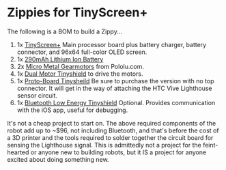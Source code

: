 # Zippies for TinyScreen+

The following is a BOM to build a Zippy...

1. 1x [TinyScreen+](https://tinycircuits.com/collections/processors/products/tinyscreenplus) Main processor board plus battery charger, battery connector, and 96x64 full-color OLED screen.
2. 1x [290mAh Lithium Ion Battery](https://tinycircuits.com/products/lithium-ion-polymer-battery-3-7v-290mah)
3. 2x [Micro Metal Gearmotors](https://www.pololu.com/product/2363) from Pololu.com.
4. 1x [Dual Motor Tinyshield](https://tinycircuits.com/products/dual-motor-tinyshield) to drive the motors.
5. 1x [Proto-Board Tinysheild](https://tinycircuits.com/collections/proto-boards/products/proto-board-tinyshield?variant=14984618887) Be sure to purchase the version with no top connector. It will get in the way of attaching the HTC Vive Lighthouse sensor circuit.
6. 1x [Bluetooth Low Energy Tinyshield](https://tinycircuits.com/collections/communication/products/bluetooth-low-energy-tinyshield) Optional. Provides communication with the iOS app, useful for debugging.

It's not a cheap project to start on. The above required components of the robot add up to ~$96, not including Bluetooth, and that's before the cost of a 3D printer and the tools required to solder together the circuit board for sensing the Lighthouse signal. This is admittedly not a project for the feint-hearted or anyone new to building robots, but it IS a project for anyone excited about doing something new.
